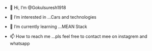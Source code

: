 - 👋 Hi, I’m @Gokulsuresh1918
- 👀 I’m interested in ...Cars and technologies 
- 🌱 I’m currently learning ...MEAN Stack

- 📫 How to reach me ...pls feel free to contact mee on instagrem and whatsapp

<!---
Gokulsuresh1918/Gokulsuresh1918 is a ✨ special ✨ repository because its `README.md` (this file) appears on your GitHub profile.
You can click the Preview link to take a look at your changes.
--->
